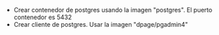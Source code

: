 - Crear contenedor de postgres usando la imagen "postgres". El puerto contenedor es 5432
- Crear cliente de postgres. Usar la imagen "dpage/pgadmin4"
